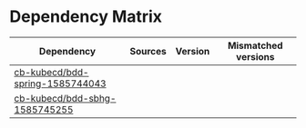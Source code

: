 # Dependency Matrix

Dependency | Sources | Version | Mismatched versions
---------- | ------- | ------- | -------------------
[cb-kubecd/bdd-spring-1585744043](https://github.com/cb-kubecd/bdd-spring-1585744043.git) |  | []() | 
[cb-kubecd/bdd-sbhg-1585745255](https://github.com/cb-kubecd/bdd-sbhg-1585745255.git) |  | []() | 
